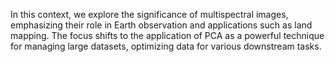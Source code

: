 In this context, we explore the significance of multispectral images, emphasizing their role in Earth observation and applications such as land mapping. The focus shifts to the application of PCA as a powerful technique for managing large datasets, optimizing data for various downstream tasks.
